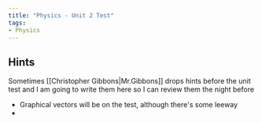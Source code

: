 ```yaml
---
title: "Physics - Unit 2 Test"
tags:
- Physics
---
```


## Hints

Sometimes [[Christopher Gibbons|Mr.Gibbons]] drops hints before the unit test and I am going to write them here so I can review them the night before

- Graphical vectors will be on the test, although there's some leeway
- 
